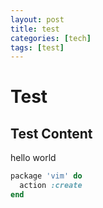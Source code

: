 ```yaml
---
layout: post
title: test
categories: [tech]
tags: [test]
---
```


# Test

## Test Content

hello world

```ruby
package 'vim' do
  action :create
end
```
